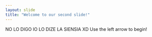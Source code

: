 ```yaml
---
layout: slide
title: "Welcome to our second slide!"
---
```

NO LO DIGO IO LO DIZE LA SIENSIA XD
Use the left arrow to begin!

